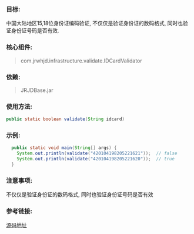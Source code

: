 ### 目标:
中国大陆地区15,18位身份证编码验证, 不仅仅是验证身份证的数码格式, 同时也验证身份证号码是否有效.

### 核心组件:
> com.jrwhjd.infrastructure.validate.IDCardValidator

### 依赖:
> JRJDBase.jar

### 使用方法:
```java
public static boolean validate(String idcard)
```
### 示例:
```java
  public static void main(String[] args) {
    System.out.println(validate("420104198205221621"));  // false
    System.out.println(validate("420104198205221620"));  // true
  }
```

### 注意事项:
不仅仅是验证身份证的数码格式, 同时也验证身份证号码是否有效

### 参考链接:
[源码地址](https://gitlab.ctbiyi.com/jrjd/jrjdbase/blob/master/src/main/java/com/jrwhjd/infrastructure/validate/IDCardValidator.java)